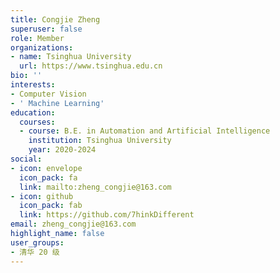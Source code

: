 ```yaml
---
title: Congjie Zheng
superuser: false
role: Member
organizations:
- name: Tsinghua University
  url: https://www.tsinghua.edu.cn
bio: ''
interests:
- Computer Vision
- ' Machine Learning'
education:
  courses:
  - course: B.E. in Automation and Artificial Intelligence
    institution: Tsinghua University
    year: 2020-2024
social:
- icon: envelope
  icon_pack: fa
  link: mailto:zheng_congjie@163.com
- icon: github
  icon_pack: fab
  link: https://github.com/7hinkDifferent
email: zheng_congjie@163.com
highlight_name: false
user_groups:
- 清华 20 级
---
```

